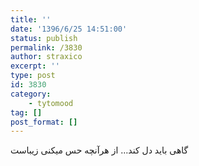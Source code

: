 ```yaml
---
title: ''
date: '1396/6/25 14:51:00'
status: publish
permalink: /3830
author: straxico
excerpt: ''
type: post
id: 3830
category:
    - tytomood
tag: []
post_format: []
---
```

گاهی باید دل کند… از هرآنچه حس میکنی زیباست